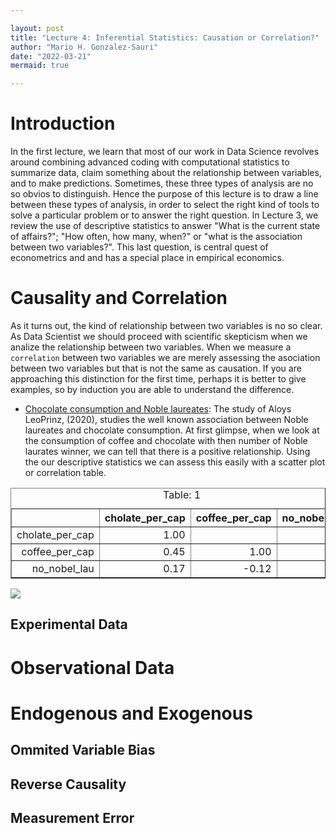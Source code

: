```yaml
---

layout: post
title: "Lecture 4: Inferential Statistics: Causation or Correlation?"
author: "Mario H. Gonzalez-Sauri"
date: "2022-03-21"
mermaid: true

---
```


<!--  FORMAT: https://github.com/adam-p/markdown-here/wiki/Markdown-Cheatsheet -->

# Introduction

In the first lecture, we learn that most of our work in Data Science revolves around combining advanced coding with computational statistics to summarize data, claim something about the relationship between variables, and to make predictions. Sometimes, these three types of analysis are no so obvios to distinguish. Hence the purpose of this lecture is to draw a line between these types of analysis, in order to select the right kind of tools to solve a particular problem or to answer the right question. In Lecture 3, we review the use of descriptive statistics to answer "What is the current state of affairs?"; "How often, how many, when?" or "what is the association between two variables?". This last question, is central quest of econometrics and and has a special place in empirical economics.

# Causality and Correlation
As it turns out, the kind of relationship between two variables is no so clear. As Data Scientist we should proceed with scientific skepticism when we analize the relationship between two variables. When we measure a `correlation` between two variables we are merely assessing the asociation between two variables but that is not the same as causation. If you are approaching this distinction for the first time, perhaps it is better to give examples, so by induction you are able to understand the difference. 

- [Chocolate consumption and Noble laureates](https://www.sciencedirect.com/science/article/pii/S2590291120300711): The study of Aloys LeoPrinz, (2020), studies the well known association between Noble laureates and chocolate consumption. At first glimpse, when we look at the consumption of coffee and chocolate with then number of Noble laurates winner, we can tell that there is a positive relationship. Using the our descriptive statistics we can assess this easily with a scatter plot or correlation table.

<table border=1>
<caption align="top"> Table: 1 </caption>
<tr> <th>  </th> <th> cholate_per_cap </th> <th> coffee_per_cap </th> <th> no_nobel_lau </th>  </tr>
  <tr> <td align="right"> cholate_per_cap </td> <td align="right"> 1.00 </td> <td align="right">  </td> <td align="right">  </td> </tr>
  <tr> <td align="right"> coffee_per_cap </td> <td align="right"> 0.45 </td> <td align="right"> 1.00 </td> <td align="right">  </td> </tr>
  <tr> <td align="right"> no_nobel_lau </td> <td align="right"> 0.17 </td> <td align="right"> -0.12 </td> <td align="right"> 1.00 </td> </tr>
   </table>


   ![](https://github.com/Wario84/idsc_mgs/raw/master/assets/imgs/choc_coffee.svg?raw=true)




## Experimental Data


# Observational Data

# Endogenous and Exogenous



## Ommited Variable Bias

## Reverse Causality

## Measurement Error
 









